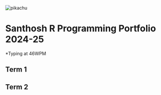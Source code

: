 ![pikachu](https://www.pngwing.com/en/free-png-bckju)

# Santhosh R Programming Portfolio 2024-25
*Typing at 46WPM
## Term 1

## Term 2

